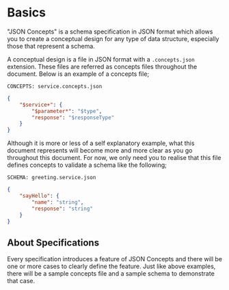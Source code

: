 # Basics

"JSON Concepts" is a schema specification in JSON format which allows you to
create a conceptual design for any type of data structure, especially those
that represent a schema.

A conceptual design is a file in JSON format with a `.concepts.json` extension.
These files are referred as concepts files throughout the document. Below is an
example of a concepts file;

`CONCEPTS: service.concepts.json`

```json
{
    "$service+": {
        "$parameter*": "$type",
        "response": "$responseType"
    }
}
```

Although it is more or less of a self explanatory example, what this document
represents will become more and more clear as you go throughout this document.
For now, we only need you to realise that this file defines concepts to
validate a schema like the following;

`SCHEMA: greeting.service.json`

```json
{
    "sayHello": {
        "name": "string",
        "response": "string"
    }
}
```

## About Specifications

Every specification introduces a feature of JSON Concepts and there will be one
or more cases to clearly define the feature. Just like above examples, there
will be a sample concepts file and a sample schema to demonstrate that case.

